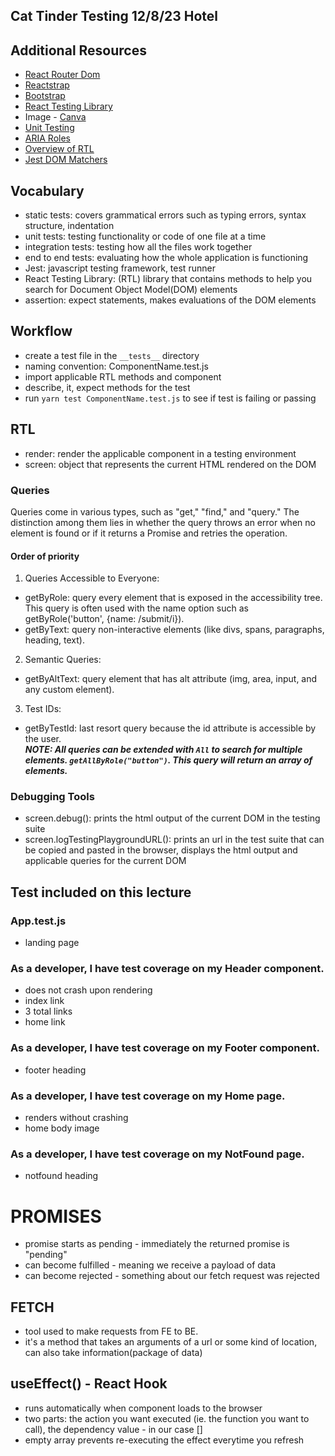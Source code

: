 ## Cat Tinder Testing 12/8/23 Hotel

## Additional Resources

- [React Router Dom](https://reactrouter.com/en/main)
- [Reactstrap](https://reactstrap.github.io/?path=/story/home-installation--page)
- [Bootstrap](https://getbootstrap.com/)
- [React Testing Library](https://testing-library.com/docs/)
- Image - [Canva](https://www.canva.com/)
- [Unit Testing](https://medium.com/@natnael.awel/react-js-unit-testing-best-practices-and-tools-5454a01326ea)
- [ARIA Roles](https://developer.mozilla.org/en-US/docs/Web/Accessibility/ARIA/ARIA_Techniques#roles)
- [Overview of RTL](https://blog.logrocket.com/using-react-testing-library-debug-method/#anoverviewofreacttestinglibrary)
- [Jest DOM Matchers](https://github.com/testing-library/jest-dom#custom-matchers)

## Vocabulary

- static tests: covers grammatical errors such as typing errors, syntax structure, indentation
- unit tests: testing functionality or code of one file at a time
- integration tests: testing how all the files work together
- end to end tests: evaluating how the whole application is functioning
- Jest: javascript testing framework, test runner
- React Testing Library: (RTL) library that contains methods to help you search for Document Object Model(DOM) elements
- assertion: expect statements, makes evaluations of the DOM elements

## Workflow

- create a test file in the `__tests__` directory
- naming convention: ComponentName.test.js
- import applicable RTL methods and component
- describe, it, expect methods for the test
- run `yarn test ComponentName.test.js` to see if test is failing or passing

## RTL

- render: render the applicable component in a testing environment
- screen: object that represents the current HTML rendered on the DOM

### Queries

Queries come in various types, such as "get," "find," and "query." The distinction among them lies in whether the query throws an error when no element is found or if it returns a Promise and retries the operation.

#### Order of priority

1. Queries Accessible to Everyone:

- getByRole: query every element that is exposed in the accessibility tree. This query is often used with the name option such as getByRole('button', {name: /submit/i}).
- getByText: query non-interactive elements (like divs, spans, paragraphs, heading, text).

2. Semantic Queries:

- getByAltText: query element that has alt attribute (img, area, input, and any custom element).

3. Test IDs:

- getByTestId: last resort query because the id attribute is accessible by the user.  
  **_NOTE: All queries can be extended with `All` to search for multiple elements. `getAllByRole("button")`. This query will return an array of elements._**

### Debugging Tools

- screen.debug(): prints the html output of the current DOM in the testing suite
- screen.logTestingPlaygroundURL(): prints an url in the test suite that can be copied and pasted in the browser, displays the html output and applicable queries for the current DOM

## Test included on this lecture

### App.test.js

- landing page

### As a developer, I have test coverage on my Header component.

- does not crash upon rendering
- index link
- 3 total links
- home link

### As a developer, I have test coverage on my Footer component.

- footer heading

### As a developer, I have test coverage on my Home page.

- renders without crashing
- home body image

### As a developer, I have test coverage on my NotFound page.

- notfound heading

# PROMISES

- promise starts as pending - immediately the returned promise is "pending"
- can become fulfilled - meaning we receive a payload of data
- can become rejected - something about our fetch request was rejected

## FETCH

- tool used to make requests from FE to BE.
- it's a method that takes an arguments of a url or some kind of location, can also take information(package of data)

## useEffect() - React Hook

- runs automatically when component loads to the browser
- two parts: the action you want executed (ie. the function you want to call), the dependency value - in our case []
- empty array prevents re-executing the effect everytime you refresh
